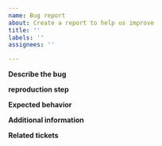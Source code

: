 ```yaml
---
name: Bug report
about: Create a report to help us improve
title: ''
labels: ''
assignees: ''

---
```


**Describe the bug**


**reproduction step**


**Expected behavior**


**Additional information**


**Related tickets**
